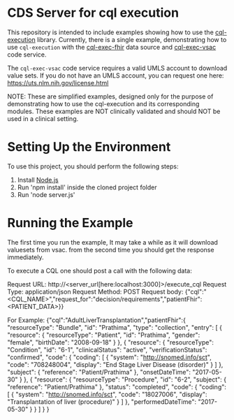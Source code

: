 # CDS Server for cql execution

This repository is intended to include examples showing how to use the
[cql-execution](https://github.com/cqframework/cql-execution)
library.  Currently, there is a single example, demonstrating how to use `cql-execution` with the
[cql-exec-fhir](https://github.com/cqframework/cql-exec-fhir) data source and
[cql-exec-vsac](https://github.com/cqframework/cql-exec-vsac) code service.

The `cql-exec-vsac` code service requires a valid UMLS account to download value sets.  If you do not have an UMLS
account, you can request one here: https://uts.nlm.nih.gov/license.html

NOTE: These are simplified examples, designed only for the purpose of demonstrating how to use the cql-execution and
its corresponding modules.  These examples are NOT clinically validated and should NOT be used in a clinical setting.

# Setting Up the Environment

To use this project, you should perform the following steps:

1. Install [Node.js](https://nodejs.org/en/download/)
2. Run 'npm install' inside the cloned project folder
2. Run 'node server.js'

# Running the Example

The first time you run the example, It may take a while as it will download valuesets from vsac. from the second time you should get the response immediately.

To execute a CQL one should post a call with the following data:

Request URL: http://<server_url[here:localhost:3000]>/execute_cql
Request Type: application/json
Request Method: POST
Request body: {"cql":"<CQL_NAME>","request_for":"decision<String for getting the coverage decision>/requirements<String for getting the list requirements>","patientFhir":<PATIENT_DATA>}}

For Example:
{"cql":"AdultLiverTransplantation","patientFhir":{
  "resourceType": "Bundle",
  "id": "Prathima",
  "type": "collection",
  "entry": [
    {
      "resource": {
        "resourceType": "Patient",
        "id": "Prathima",
        "gender": "female",
        "birthDate": "2008-09-18"
      }
    },
    {
      "resource": {
        "resourceType": "Condition",
        "id": "6-1",
        "clinicalStatus": "active",
        "verificationStatus": "confirmed",
        "code": {
          "coding": [
            {
              "system": "http://snomed.info/sct",
              "code": "708248004",
              "display": "End Stage Liver Disease (disorder)"
            }
          ]
        },
        "subject": {
          "reference": "Patient/Prathima"
        },
        "onsetDateTime": "2017-05-30"
      }
    },
    {
      "resource": {
        "resourceType": "Procedure",
        "id": "6-2",
        "subject": {
          "reference": "Patient/Prathima"
        },
        "status": "completed",
        "code": {
          "coding": [
            {
              "system": "http://snomed.info/sct",
              "code": "18027006",
              "display": "Transplantation of liver (procedure)"
            }
          ]
        },
        "performedDateTime": "2017-05-30"
      }
    }
  ]
}
}
